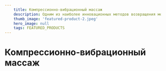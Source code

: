 ```yaml
---
    title: Компрессионно-вибрационный массаж
    description: Одним из наиболее инновационных методов возвращения молодости и борьбы с возрастными изменениями
    thumb_image: 'featured-product-2.jpeg'
    hero_image: null
    tags: FEATURED_PRODUCTS
---
```

# Компрессионно-вибрационный массаж